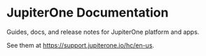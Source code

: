 # JupiterOne Documentation

Guides, docs, and release notes for JupiterOne platform and apps.

See them at <https://support.jupiterone.io/hc/en-us>.
